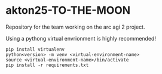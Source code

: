# akton25-TO-THE-MOON
Repository for the team working on the arc agi 2 project.

Using a pythong virtual envrionment is highly recommended!

```
pip install virtualenv
python<version> -m venv <virtual-environment-name>
source <virtual-environment-name>/bin/activate
pip install -r requirements.txt
```
